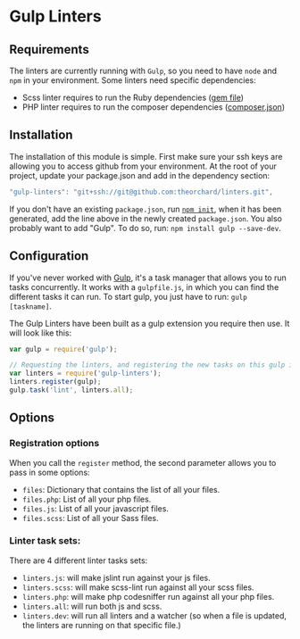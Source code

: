 # Gulp Linters

## Requirements

The linters are currently running with `Gulp`, so you need to have `node` and `npm` in your environment. Some linters need specific dependencies:

* Scss linter requires to run the Ruby dependencies ([gem file](https://github.com/theorchard/linters/blob/master/Gemfile))
* PHP linter requires to run the composer dependencies ([composer.json](https://github.com/theorchard/linters/blob/master/composer.json))

## Installation

The installation of this module is simple. First make sure your ssh keys are allowing you to access github from your environment. At the root of your project, update your package.json and add in the dependency section:

```js
"gulp-linters": "git+ssh://git@github.com:theorchard/linters.git",
```

If you don't have an existing `package.json`, run [`npm init`](https://www.npmjs.org/doc/cli/npm-init.html), when it has been generated, add the line above in the newly created `package.json`. You also probably want to add "Gulp". To do so, run: `npm install gulp --save-dev`.

## Configuration

If you've never worked with [Gulp](http://gulpjs.com/), it's a task manager that allows you to run tasks concurrently. It works with a `gulpfile.js`, in which you can find the different tasks it can run. To start gulp, you just have to run: `gulp [taskname]`.

The Gulp Linters have been built as a gulp extension you require then use. It will look like this:

```js
var gulp = require('gulp');

// Requesting the linters, and registering the new tasks on this gulp instance.
var linters = require('gulp-linters');
linters.register(gulp);
gulp.task('lint', linters.all);
```

## Options

### Registration options

When you call the `register` method, the second parameter allows you to pass in some options:

* `files`: Dictionary that contains the list of all your files.
* `files.php`: List of all your php files.
* `files.js`: List of all your javascript files.
* `files.scss`: List of all your Sass files.

### Linter task sets:

There are 4 different linter tasks sets:

* `linters.js`: will make jslint run against your js files.
* `linters.scss`: will make scss-lint run against all your scss files.
* `linters.php`: will make php codesniffer run against all your php files.
* `linters.all`: will run both js and scss.
* `linters.dev`: will run all linters and a watcher (so when a file is updated, the linters are running on that specific file.)
